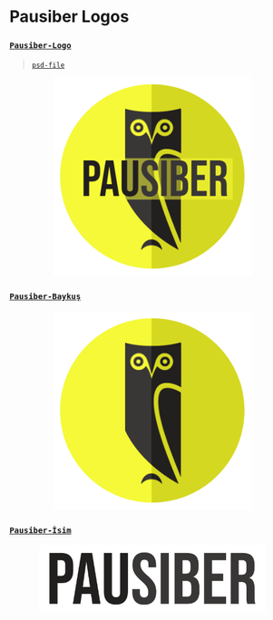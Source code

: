 # Pausiber Logos 

### [`Pausiber-Logo`](https://raw.githubusercontent.com/PauSiber/tasarim/master/images/pausiber-logo.png)

> [`psd-file`](images/logos/pausiber-logo.psd)

<p align="center">
	<img alt="pausiber-logo" src="images/logos/pausiber-logo.png" width="350">
</p>

### [`Pausiber-Baykuş`](https://raw.githubusercontent.com/PauSiber/tasarim/master/images/pausiber-baykus.png)
<p align="center">
	<img alt="pausiber-baykus" src="images/logos/pausiber-baykus.png" width="350">
</p>

### [`Pausiber-İsim`](https://raw.githubusercontent.com/PauSiber/tasarim/master/images/pausiber-isim.png)
<p align="center">
	<img alt="pausiber-isim" src="images/logos/pausiber-isim.png" width="400">
</p>